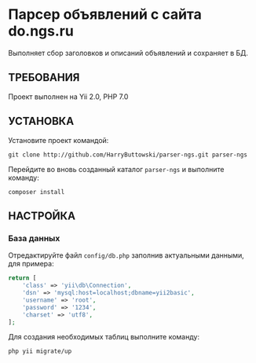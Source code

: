 Парсер объявлений с сайта do.ngs.ru
============================

Выполняет сбор заголовков и описаний объявлений и сохраняет в БД.


ТРЕБОВАНИЯ
------------

Проект выполнен на Yii 2.0, PHP 7.0


УСТАНОВКА
------------

Установите проект командой:

~~~
git clone http://github.com/HarryButtowski/parser-ngs.git parser-ngs
~~~

Перейдите во вновь созданный каталог `parser-ngs` и выполните команду:
~~~
composer install
~~~


НАСТРОЙКА
-------------

### База данных

Отредактируйте файл `config/db.php` заполнив актуальными данными, для примера:

```php
return [
    'class' => 'yii\db\Connection',
    'dsn' => 'mysql:host=localhost;dbname=yii2basic',
    'username' => 'root',
    'password' => '1234',
    'charset' => 'utf8',
];
```

Для создания необходимых таблиц выполните команду:
~~~
php yii migrate/up
~~~